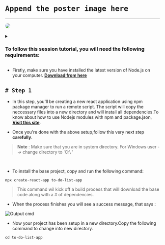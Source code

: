 # `Append the poster image here`

<hr>

<div>
<a href="url"><img src="https://github.com/sachindsilva16/Reactjs-Workshop/blob/main/Images/header-image.png"  height="auto" width="auto" style="border-radius:100%;"></a>
</div>

<br>

<details>
<summary> 
<h3>To follow this session tutorial, you will need the following requirements:</h3>
</summary>
</details>

- Firstly, make sure you have installed the latest version of Node.js on your computer. **[Download from here](https://nodejs.org/en)**

## ` # Step 1 `

- In this step, you'll be creating a new react application using npm package manager to run a remote script. The script will copy the neccessary files into a new directory and will install all dependencies.To know about how to use Nodejs modules with npm and package.json, **[Visit this site](https://www.w3schools.com/nodejs/nodejs_npm.asp)**.

- Once you're done with the above setup,follow this very next step **carefully**.

> **Note** : Make sure that you are in system directory. For Windows user --> change directory to 'C:\ ' 

<br>

- To install the base project, copy and run the following command:


``` 
npx create-react-app to-do-list-app
```
> This command wil kick off a build process that will download the base code along with a # of dependencies.

- When the process finishes you will see a success message, that says : 


![Output cmd](https://github.com/sachindsilva16/Reactjs-Workshop/blob/main/Images/output-cmd1.png)

- Now your project has been setup in a new directory.Copy the following command to change into new directory.

```
cd to-do-list-app
```









